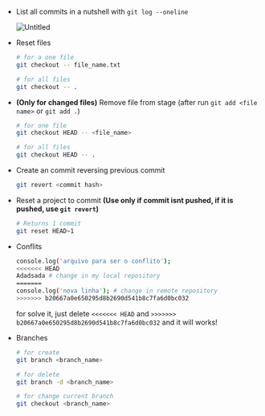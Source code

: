 - List all commits in a nutshell with `git log --oneline`
    
    ![Untitled](https://s3-us-west-2.amazonaws.com/secure.notion-static.com/fc3e490f-c292-425d-aa3a-c637bbf8b77c/Untitled.png)
    
- Reset files
    
    ```bash
    # for a one file
    git checkout -- file_name.txt
    
    # for all files
    git checkout -- .
    ```
    
- **(Only for changed files)** Remove file from stage (after run `git add <file name>` or `git add .`)
    
    ```bash
    # for one file
    git checkout HEAD -- <file_name> 
    
    # for all files
    git checkout HEAD -- .
    ```
    
- Create an commit reversing previous commit
    
    ```bash
    git revert <commit hash>
    ```
    
- Reset a project to commit **(Use only if commit isnt pushed, if it is pushed, use `git revert`)**
    
    ```bash
    # Returns 1 commit
    git reset HEAD~1 
    ```
    
- Conflits
    
    ```bash
    console.log('arquivo para ser o conflito'); 
    <<<<<<< HEAD
    Adadsada # change in my local repository
    =======
    console.log('nova linha'); # change in remote repository
    >>>>>>> b20667a0e650295d8b2690d541b8c7fa6d0bc032
    ```
    
    for solve it, just delete `<<<<<<< HEAD` and `>>>>>>> b20667a0e650295d8b2690d541b8c7fa6d0bc032` and it will works!
    
- Branches
    
    ```bash
    # for create 
    git branch <branch_name>
    
    # for delete
    git branch -d <branch_name>
    
    # for change current branch
    git checkout <branch_name>
    ```
